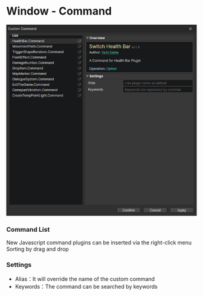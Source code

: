 # Window - Command

![](img/command-1.png)

### Command List

New Javascript command plugins can be inserted via the right-click menu  
Sorting by drag and drop

### Settings

- Alias：It will override the name of the custom command
- Keywords：The command can be searched by keywords
